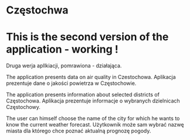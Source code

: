 # Częstochwa

# This is the second version of the application - working !
Druga werja apllkiacji, pomrawiona - działająca.

The application presents data on air quality in Czestochowa.
Aplikacja prezentuje dane o jakości powietrza w Częstochowie.

The application presents information about selected districts of Częstochowa.
Aplikacja prezentuje informacje o wybranych dzielnicach Częstochowy.


The user can himself choose the name of the city for which he wants to know the current weather forecast. 
Użytkownik może sam wybrać nazwę miasta dla którego chce poznać aktualną prognozę pogody. 
